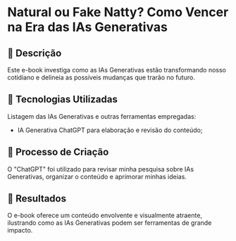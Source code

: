# Natural ou Fake Natty? Como Vencer na Era das IAs Generativas

## 📒 Descrição
Este e-book investiga como as IAs Generativas estão transformando nosso cotidiano e delineia as possíveis mudanças que trarão no futuro.

## 🤖 Tecnologias Utilizadas
Listagem das IAs Generativas e outras ferramentas empregadas:
- IA Generativa ChatGPT para elaboração e revisão do conteúdo;

## 🧐 Processo de Criação
O "ChatGPT" foi utilizado para revisar minha pesquisa sobre IAs Generativas, organizar o conteúdo e aprimorar minhas ideias.

## 🚀 Resultados
O e-book oferece um conteúdo envolvente e visualmente atraente, ilustrando como as IAs Generativas podem ser ferramentas de grande impacto.
